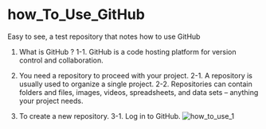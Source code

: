 # how_To_Use_GitHub

Easy to see, a test repository that notes how to use GitHub

1. What is GitHub ?
   1-1. GitHub is a code hosting platform for version control and collaboration.

2. You need a repository to proceed with your project.
   2-1. A repository is usually used to organize a single project.
   2-2. Repositories can contain folders and files, images, videos, spreadsheets, and data sets – anything your project needs.

3. To create a new repository.
   3-1. Log in to GitHub.
  ![how_to_use_1](https://user-images.githubusercontent.com/65026050/117087898-cc9f8d80-ad8b-11eb-8a38-e8b90e690de5.jpg)
